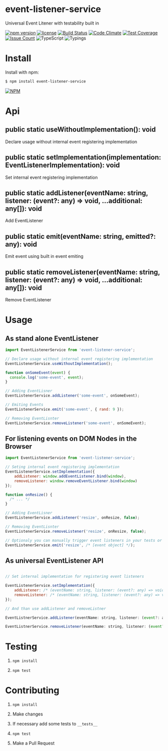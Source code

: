 # event-listener-service
Universal Event Litener with testability built in

[![npm version](https://badge.fury.io/js/event-listener-service.svg)](https://badge.fury.io/js/event-listener-service)
[![license](https://img.shields.io/badge/license-MIT-blue.svg)](https://github.com/NoHomey/event-listener-service)
[![Build Status](https://semaphoreci.com/api/v1/nohomey/event-listener-service/branches/master/badge.svg)](https://semaphoreci.com/nohomey/event-listener-service)
[![Code Climate](https://codeclimate.com/github/NoHomey/event-listener-service/badges/gpa.svg)](https://codeclimate.com/github/NoHomey/event-listener-service)
[![Test Coverage](https://codeclimate.com/github/NoHomey/event-listener-service/badges/coverage.svg)](https://codeclimate.com/github/NoHomey/event-listener-service/coverage)
[![Issue Count](https://codeclimate.com/github/NoHomey/event-listener-service/badges/issue_count.svg)](https://codeclimate.com/github/NoHomey/event-listener-service)
![TypeScript](https://img.shields.io/badge/%3C%20%2F%3E-TypeScript-blue.svg)
![Typings](https://img.shields.io/badge/typings-%E2%9C%93-brightgreen.svg)

# Install

Install with npm:

```bash
$ npm install event-listener-service
```

[![NPM](https://nodei.co/npm/event-listener-service.png?downloads=true&stars=true)](https://nodei.co/npm/event-listener-service/)

# Api

## public static useWithoutImplementation(): void

Declare usage without internal event registering implementation

## public static setImplementation(implementation: EventListenerImplementation): void

Set internal event registering implementation

## public static addListener(eventName: string, listener: (event?: any) => void, ...additional: any[]): void

Add EventListener

## public static emit(eventName: string, emitted?: any): void

Emit event using built in event emiting

## public static removeListener(eventName: string, listener: (event?: any) => void, ...additional: any[]): void

Remove EventListener

# Usage

## As stand alone EventListener

```javascript
import EventListenerService from 'event-listener-service';

// Declare usage without internal event registering implementation
EventListenerService.useWithoutImplementation();

function onSomeEvent(event) {
  console.log('some-event', event);
}

// Adding EventLisner
EventListenerService.addListener('some-event', onSomeEvent);

// Emiting Events 
EventListenerService.emit('some-event', { rand: 9 });

// Removing EventLisnter
EventListenerService.removeListener('some-event', onSomeEvent);
```

## For listening events on DOM Nodes in the Browser

```javascript
import EventListenerService from 'event-listener-service';

// Seting internal event registering implementation
EventListenerService.setImplementation({
    addListener: window.addEventListener.bind(window),
    removeListener: window.removeEventListener.bind(window)
});

function onResize() {
  /* ... */
}

// Adding EventLisner
EventListenerService.addListener('resize', onResize, false);

// Removing EventLisnter
EventListenerService.removeListener('resize', onResize, false);

// Optionaly you can manually trigger event listeners in your tests or when you need to fully simulate event 
EventListenerService.emit('resize', /* [event object] */);
```

## As universal EventListener API

```javascript

// Set internal implementation for registering event listeners

EventListenerService.setImplementation({
    addListener: /* (eventName: string, listener: (event?: any) => void, ...additional: any[]) => void */
    removeListener: /* (eventName: string, listener: (event?: any) => void, ...additional: any[]) => void */
});

// And than use addListener and removeListner

EventListnerService.addListener(eventName: string, listener: (event?: any) => void, ...additional: any[]);

EventListnerService.removeListener(eventName: string, listener: (event?: any) => void, ...additional: any[]);
```

# Testing

1. `npm install`

2. `npm test`

# Contributing

1. `npm install`

2. Make changes

3. If necessary add some tests to `__tests__`

4. `npm test`

5. Make a Pull Request